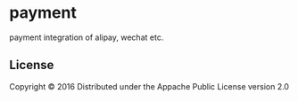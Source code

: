 # payment
payment integration of alipay, wechat etc.

## License
Copyright © 2016 
Distributed under the Appache Public License version 2.0

